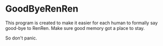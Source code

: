 # GoodByeRenRen

This program is created to make it easier for each human to formally say good-bye to RenRen.
Make sure good memory got a place to stay.

So don't panic.
